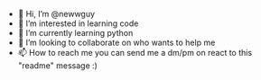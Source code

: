 - 👋 Hi, I’m @newwguy
- 👀 I’m interested in learning code
- 🌱 I’m currently learning python
- 💞️ I’m looking to collaborate on who wants to help me
- 📫 How to reach me you can send me a dm/pm on react to this "readme" message :)

<!---
newwguy/newwguy is a ✨ special ✨ repository because its `README.md` (this file) appears on your GitHub profile.
You can click the Preview link to take a look at your changes.
--->
